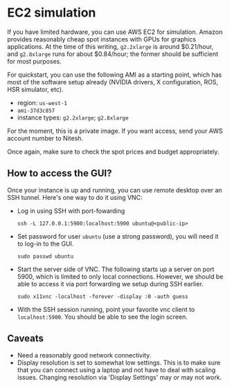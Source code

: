 # EC2 simulation

If you have limited hardware, you can use AWS EC2 for simulation. Amazon
provides reasonably cheap spot instances with GPUs for graphics applications.
At the time of this writing, `g2.2xlarge` is around $0.21/hour, and `g2.8xlarge`
runs for about $0.84/hour; the former should be sufficient for most purposes.

For quickstart, you can use the following AMI as a starting point, which has
most of the software setup already (NVIDIA drivers, X configuration, ROS, HSR
simulator, etc). 

- region: `us-west-1`
- `ami-37d3c857`
- instance types: `g2.2xlarge`; `g2.8xlarge`

For the moment, this is a private image. If you want access, send your AWS
account number to Nitesh.

Once again, make sure to check the spot prices and budget appropriately.

## How to access the GUI?

Once your instance is up and running, you can use remote desktop over an SSH
tunnel. Here's one way to do it using VNC:

- Log in using SSH with port-fowarding

    ```
    ssh -L 127.0.0.1:5900:localhost:5900 ubuntu@<public-ip>
    ```

- Set password for user `ubuntu` (use a strong password), you will need it to
  log-in to the GUI.

    ```
    sudo passwd ubuntu
    ```

- Start the server side of VNC. The following starts up a server on port 5900,
  which is limited to only local connections. However, we should be able to
  access it via port forwarding we setup during SSH earlier.

    ```
    sudo x11vnc -localhost -forever -display :0 -auth guess
    ```

- With the SSH session running, point your favorite vnc client to
  `localhost:5900`. You should be able to see the login screen.

## Caveats

- Need a reasonably good network connectivity.
- Display resolution is set to somewhat low settings. This is to make sure that
  you can connect using a laptop and not have to deal with scaling issues.
  Changing resolution via 'Display Settings' may or may not work.
